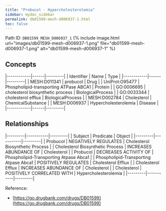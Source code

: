 ```yaml
---
title: "Probucol - Hypercholesterolemia"
sidebar: mydoc_sidebar
permalink: db01599-mesh-d006937-1.html
toc: false 
---
```



Path ID: `DB01599_MESH_D006937_1`
{% include image.html url="images/db01599-mesh-d006937-1.png" file="db01599-mesh-d006937-1.png" alt="db01599-mesh-d006937-1" %}

## Concepts

|------------|------|---------|
| Identifier | Name | Type    |
|------------|------|---------|
| MESH:D011341 | probucol | Drug |
| UniProt:O95477 | Phospholipid-transporting ATPase ABCA1 | Protein |
| GO:0006695 | cholesterol biosynthetic process | BiologicalProcess |
| GO:0033344 | cholesterol efflux | BiologicalProcess |
| MESH:D002784 | Cholesterol | ChemicalSubstance |
| MESH:D006937 | Hypercholesterolemia | Disease |
|------------|------|---------|

## Relationships

|---------|-----------|---------|
| Subject | Predicate | Object  |
|---------|-----------|---------|
| Probucol | NEGATIVELY REGULATES | Cholesterol Biosynthetic Process |
| Cholesterol Biosynthetic Process | INCREASES ABUNDANCE OF | Cholesterol |
| Probucol | DECREASES ACTIVITY OF | Phospholipid-Transporting Atpase Abca1 |
| Phospholipid-Transporting Atpase Abca1 | POSITIVELY REGULATES | Cholesterol Efflux |
| Cholesterol Efflux | INCREASES ABUNDANCE OF | Cholesterol |
| Cholesterol | POSITIVELY CORRELATED WITH | Hypercholesterolemia |
|---------|-----------|---------|

Reference: 
  - [https://go.drugbank.com/drugs/DB01599](https://go.drugbank.com/drugs/DB01599)
